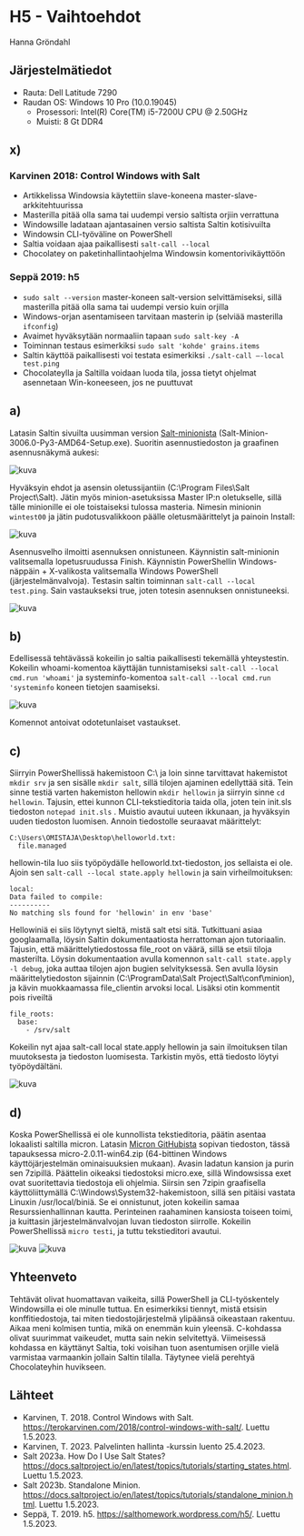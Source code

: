 # H5 - Vaihtoehdot

Hanna Gröndahl

## Järjestelmätiedot

- Rauta: Dell Latitude 7290
- Raudan OS: Windows 10 Pro (10.0.19045)
  - Prosessori: Intel(R) Core(TM) i5-7200U CPU @ 2.50GHz
  - Muisti: 8 Gt DDR4

## x)

### Karvinen 2018: Control Windows with Salt

- Artikkelissa Windowsia käytettiin slave-koneena master-slave-arkkitehtuurissa
- Masterilla pitää olla sama tai uudempi versio saltista orjiin verrattuna
- Windowsille ladataan ajantasainen versio saltista Saltin kotisivuilta
- Windowsin CLI-työväline on PowerShell
- Saltia voidaan ajaa paikallisesti `salt-call --local `
- Chocolatey on paketinhallintaohjelma Windowsin komentorivikäyttöön

### Seppä 2019: h5

- `sudo salt --version` master-koneen salt-version selvittämiseksi, sillä masterilla pitää olla sama tai uudempi versio kuin orjilla
- Windows-orjan asentamiseen tarvitaan masterin ip (selviää masterilla `ifconfig`) 
- Avaimet hyväksytään normaaliin tapaan `sudo salt-key -A`
- Toiminnan testaus esimerkiksi `sudo salt 'kohde' grains.items`
- Saltin käyttöä paikallisesti voi testata esimerkiksi `./salt-call –-local test.ping` 
- Chocolateylla ja Saltilla voidaan luoda tila, jossa tietyt ohjelmat asennetaan Win-koneeseen, jos ne puuttuvat

## a)

Latasin Saltin sivuilta uusimman version [Salt-minionista](https://docs.saltproject.io/salt/install-guide/en/latest/topics/install-by-operating-system/windows.html#windows-downloads) (Salt-Minion-3006.0-Py3-AMD64-Setup.exe). Suoritin asennustiedoston ja graafinen asennusnäkymä aukesi:

![kuva](https://user-images.githubusercontent.com/122886984/235445960-db3d4235-521f-494a-b80a-acea16268aa4.png)

Hyväksyin ehdot ja asensin oletussijantiin (C:\Program Files\Salt Project\Salt). Jätin myös minion-asetuksissa Master IP:n oletukselle, sillä tälle minionille ei ole toistaiseksi tulossa masteria. Nimesin minionin `wintest00` ja jätin pudotusvalikkoon päälle oletusmäärittelyt ja painoin Install:

![kuva](https://user-images.githubusercontent.com/122886984/235446261-89ba81fd-5bc6-4c99-ba44-19278e7fc421.png)

Asennusvelho ilmoitti asennuksen onnistuneen. Käynnistin salt-minionin valitsemalla lopetusruudussa Finish. Käynnistin PowerShellin Windows-näppäin + X-valikosta valitsemalla Windows PowerShell (järjestelmänvalvoja). Testasin saltin toiminnan `salt-call --local test.ping`. Sain vastaukseksi true, joten totesin asennuksen onnistuneeksi.

![kuva](https://user-images.githubusercontent.com/122886984/235446862-5a6a7657-62f2-4a98-819e-f0a839b42097.png)

## b) 

Edellisessä tehtävässä kokeilin jo saltia paikallisesti tekemällä yhteystestin. Kokeilin whoami-komentoa käyttäjän tunnistamiseksi `salt-call --local cmd.run 'whoami'` ja systeminfo-komentoa `salt-call --local cmd.run 'systeminfo` koneen tietojen saamiseksi. 

![kuva](https://user-images.githubusercontent.com/122886984/235447773-efbc4475-5afe-4bd8-8eab-96ca73f75606.png)

Komennot antoivat odotetunlaiset vastaukset. 

## c)

Siirryin PowerShellissä hakemistoon C:\ ja loin sinne tarvittavat hakemistot `mkdir srv` ja sen sisälle `mkdir salt`, sillä tilojen ajaminen edellyttää sitä. Tein sinne testiä varten hakemiston hellowin `mkdir hellowin` ja siirryin sinne `cd hellowin`. Tajusin, ettei kunnon CLI-tekstieditoria taida olla, joten tein init.sls tiedoston `notepad init.sls` . Muistio avautui uuteen ikkunaan, ja hyväksyin uuden tiedoston luomisen. Annoin tiedostolle seuraavat määrittelyt:

    C:\Users\OMISTAJA\Desktop\helloworld.txt:
      file.managed
      
hellowin-tila luo siis työpöydälle helloworld.txt-tiedoston, jos sellaista ei ole. Ajoin sen `salt-call --local state.apply hellowin` ja sain virheilmoituksen: 

    local:
    Data failed to compile:
    ----------
    No matching sls found for 'hellowin' in env 'base'      
    
Hellowiniä ei siis löytynyt sieltä, mistä salt etsi sitä. Tutkittuani asiaa googlaamalla, löysin Saltin dokumentaatiosta herrattoman ajon tutoriaalin. Tajusin, että määrittelytiedostossa file_root on väärä, sillä se etsii tiloja masterilta. Löysin dokumentaation avulla komennon `salt-call state.apply -l debug`, joka auttaa tilojen ajon bugien selvityksessä. Sen avulla löysin määrittelytiedoston sijainnin (C:\ProgramData\Salt Project\Salt\conf\minion), ja kävin muokkaamassa file_clientin arvoksi local. Lisäksi otin kommentit pois riveiltä 

    file_roots:
      base:
        - /srv/salt

Kokeilin nyt ajaa salt-call local state.apply hellowin ja sain ilmoituksen tilan muutoksesta ja tiedoston luomisesta. Tarkistin myös, että tiedosto löytyi työpöydältäni. 

![kuva](https://user-images.githubusercontent.com/122886984/235458347-42df2582-424b-4c8b-87af-47eb65380377.png)


## d) 

Koska PowerShellissä ei ole kunnollista tekstieditoria, päätin asentaa lokaalisti saltilla micron. Latasin [Micron GitHubista](https://github.com/zyedidia/micro) sopivan tiedoston, tässä tapauksessa micro-2.0.11-win64.zip (64-bittinen Windows käyttöjärjestelmän ominaisuuksien mukaan). Avasin ladatun kansion ja purin sen 7zipillä. Päättelin oikeaksi tiedostoksi micro.exe, sillä Windowsissa exet ovat suoritettavia tiedostoja eli ohjelmia.  Siirsin sen 7zipin graafisella käyttöliittymällä C:\Windows\System32-hakemistoon, sillä sen pitäisi vastata Linuxin /usr/local/biniä. Se ei onnistunut, joten kokeilin samaa Resurssienhallinnan kautta. Perinteinen raahaminen kansiosta toiseen toimi, ja kuittasin järjestelmänvalvojan luvan tiedoston siirrolle. Kokeilin PowerShellissä `micro testi`, ja tuttu tekstieditori avautui. 

![kuva](https://user-images.githubusercontent.com/122886984/235461073-7f741397-2903-4333-a20a-88a37fe03fb2.png)
![kuva](https://user-images.githubusercontent.com/122886984/235461140-d0602971-484f-4dee-b6c7-78f36d58af92.png)

## Yhteenveto

Tehtävät olivat huomattavan vaikeita, sillä PowerShell ja CLI-työskentely Windowsilla ei ole minulle tuttua. En esimerkiksi tiennyt, mistä etsisin konffitiedostoja, tai miten tiedostojärjestelmä ylipäänsä oikeastaan rakentuu. Aikaa meni kolmisen tuntia, mikä on enemmän kuin yleensä. C-kohdassa olivat suurimmat vaikeudet, mutta sain nekin selvitettyä. Viimeisessä kohdassa en käyttänyt Saltia, toki voisihan tuon asentumisen orjille vielä varmistaa varmaankin jollain Saltin tilalla. Täytynee vielä perehtyä Chocolateyhin huvikseen. 

## Lähteet

- Karvinen, T. 2018. Control Windows with Salt. https://terokarvinen.com/2018/control-windows-with-salt/. Luettu 1.5.2023.
- Karvinen, T. 2023. Palvelinten hallinta -kurssin luento 25.4.2023.
- Salt 2023a. How Do I Use Salt States? https://docs.saltproject.io/en/latest/topics/tutorials/starting_states.html. Luettu 1.5.2023.
- Salt 2023b. Standalone Minion. https://docs.saltproject.io/en/latest/topics/tutorials/standalone_minion.html. Luettu 1.5.2023.
- Seppä, T. 2019. h5. https://salthomework.wordpress.com/h5/. Luettu 1.5.2023. 
